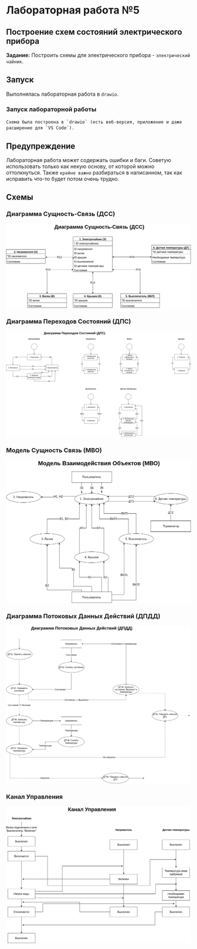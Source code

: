 # Лабораторная работа №5
## Построение схем состояний электрического прибора

__Задание:__ Построить схемы для электрического прибора - `электрический чайник`.

## Запуск

Выполнялась лабораторная работа в `drawio`.

### Запуск лабораторной работы
```
Схема была построена в `drawio` (есть веб-версия, приложение и даже расширение для `VS Code`).
```

## Предупреждение

Лабораторная работа может содержать ошибки и баги. Советую использовать только как некую основу, от которой можно оттолкнуться. Также `крайне важно` разбираться в написанном, так как исправить что-то будет потом очень трудно.


## Cхемы

### Диаграмма Сущность-Связь (ДСС)
![](https://github.com/amunra2/oop-bmstu-iu7/raw/main/lab_05/img/lab_05-dss.png)


### Диаграмма Переходов Состояний (ДПС)
![](https://github.com/amunra2/oop-bmstu-iu7/raw/main/lab_05/img/lab_05-dps.png)


### Модель Сущность Связь (МВО)
![](https://github.com/amunra2/oop-bmstu-iu7/raw/main/lab_05/img/lab_05-mvo.png)


### Диаграмма Потоковых Данных Действий (ДПДД)
![](https://github.com/amunra2/oop-bmstu-iu7/raw/main/lab_05/img/lab_05-dpdd.png)


### Канал Управления
![](https://github.com/amunra2/oop-bmstu-iu7/raw/main/lab_05/img/lab_05-canal_guide.png)

